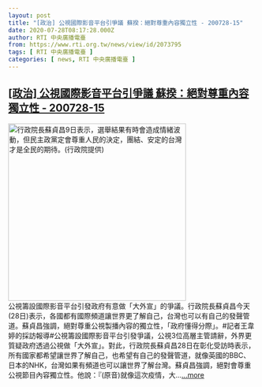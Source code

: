 ```yaml
---
layout: post
title: "[政治] 公視國際影音平台引爭議 蘇揆：絕對尊重內容獨立性 - 200728-15"
date: 2020-07-28T08:17:28.000Z
author: RTI 中央廣播電臺
from: https://www.rti.org.tw/news/view/id/2073795
tags: [ RTI 中央廣播電臺 ]
categories: [ news, RTI 中央廣播電臺 ]
---
```

<!--1595924248000-->
[[政治] 公視國際影音平台引爭議 蘇揆：絕對尊重內容獨立性 - 200728-15](https://www.rti.org.tw/news/view/id/2073795)
------

<div>
<img src="https://static.rti.org.tw/assets/thumbnails/2020/06/09/96ec4950261f6d33dd7cdead7e907328.jpg" width="360" alt="行政院長蘇貞昌9日表示，選舉結果有時會造成情緒波動，但民主政黨定會尊重人民的決定，團結、安定的台灣才是全民的期待。(行政院提供)" title="行政院長蘇貞昌9日表示，選舉結果有時會造成情緒波動，但民主政黨定會尊重人民的決定，團結、安定的台灣才是全民的期待。(行政院提供)"><br>公視籌設國際影音平台引發政府有意做「大外宣」的爭議。行政院長蘇貞昌今天(28日)表示，各國都有國際頻道讓世界更了解自己，台灣也可以有自己的發聲管道。蘇貞昌強調，絕對尊重公視製播內容的獨立性，「政府懂得分際」。#記者王韋婷的採訪報導#公視籌設國際影音平台引發爭議，公視3位高層主管請辭，外界更質疑政府透過公視做「大外宣」。對此，行政院長蘇貞昌28日在彰化受訪時表示，所有國家都希望讓世界了解自己，也希望有自己的發聲管道，就像英國的BBC、日本的NHK，台灣如果有頻道也可以讓世界了解台灣。蘇貞昌強調，絕對會尊重公視節目內容獨立性。他說：『(原音)就像這次疫情，大...<a target="_blank" href="https://www.rti.org.tw/news/view/id/2073795">...more</a>
</div>
